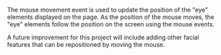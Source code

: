 The mouse movement event is used to update the position of the "eye" elements displayed on the page. As the position of the mouse moves, the "eye" elements follow the position on the screen using the mouse events.

A future improvement for this project will include adding other facial features that can be repositioned by moving the mouse.
